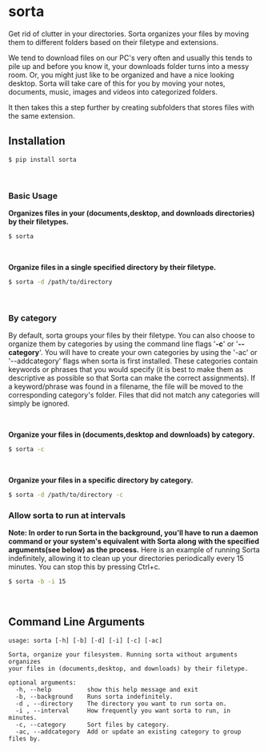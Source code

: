 # sorta
Get rid of clutter in your directories. Sorta organizes your files by moving them to different folders based on their filetype and extensions.

We tend to download files on our PC's very often and usually this tends to pile up and before you know it, your downloads folder turns into a messy room. Or, you might just like to be organized and have a nice looking desktop. Sorta will take care of this for you by moving your notes, documents, music, images and videos into categorized folders.

It then takes this a step further by creating subfolders that stores files with the same extension.

## Installation
```bash
$ pip install sorta
```
<br>

### Basic Usage
**Organizes files in your (documents,desktop, and downloads directories) by their filetypes.**
```bash
$ sorta
```
<br>

**Organize files in a single specified directory by their filetype.**
```bash
$ sorta -d /path/to/directory
```
<br>

### By category
By default, sorta groups your files by their filetype. You can also choose to organize them by categories by using the command line flags '**-c**' or '**--category**'. You will have to create your own categories by using the '-ac' or '--addcategory' flags when sorta is first installed. These categories contain keywords or phrases that you would specify (it is best to make them as descriptive as possible so that Sorta can make the correct assignments). If a keyword/phrase was found in a filename, the file will be moved to the corresponding category's folder. Files that did not match any categories will simply be ignored.

<br>

**Organize your files in (documents,desktop and downloads) by category.**
```bash
$ sorta -c
```
<br>

**Organize your files in a specific directory by category.**
```bash
$ sorta -d /path/to/directory -c
```

### Allow sorta to run at intervals
**Note: In order to run Sorta in the background, you'll have to run a daemon command or your system's equivalent with Sorta along with the specified arguments(see below) as the process.**
Here is an example of running Sorta indefinitely, allowing it to clean up your directories periodically every 15 minutes. You can stop this by pressing Ctrl+c.
```bash
$ sorta -b -i 15
```

<br>

## Command Line Arguments
```text
usage: sorta [-h] [-b] [-d] [-i] [-c] [-ac]

Sorta, organize your filesystem. Running sorta without arguments organizes
your files in (documents,desktop, and downloads) by their filetype.

optional arguments:
  -h, --help          show this help message and exit
  -b, --background    Runs sorta indefinitely.
  -d , --directory    The directory you want to run sorta on.
  -i , --interval     How frequently you want sorta to run, in minutes.
  -c, --category      Sort files by category.
  -ac, --addcategory  Add or update an existing category to group files by.
```
